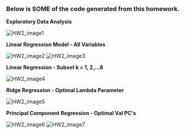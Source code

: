 ### Below is SOME of the code generated from this homework.

**Exploratory Data Analysis**

![HW2_image1](https://user-images.githubusercontent.com/79668025/153069335-5d556c7c-0904-44aa-92db-339145de107b.png)

**Linear Regression Model - All Variables**

![HW2_image2](https://user-images.githubusercontent.com/79668025/153069351-a971a24c-497d-4e46-b75f-a1e66c1e1d60.png)
![HW2_image3](https://user-images.githubusercontent.com/79668025/153069359-5a982aed-1580-4319-a80b-ee474cc3da1f.png)

**Linear Regression - Subset k = 1, 2,...8**

![HW2_image4](https://user-images.githubusercontent.com/79668025/153069632-cdefca3e-e212-4680-8aeb-8f1e26e8fcbb.png)

**Ridge Regression - Optimal Lambda Parameter**

![HW2_image5](https://user-images.githubusercontent.com/79668025/153069793-5c02670e-caa6-4fe5-9c9a-2e427ae3933b.png)

**Principal Component Regression - Optimal Val PC's**

![HW2_image6](https://user-images.githubusercontent.com/79668025/153070033-a5a3563d-42a1-4bd9-9474-750b907b1774.png)
![HW2_image7](https://user-images.githubusercontent.com/79668025/153070043-4412d03a-5602-41bd-9a20-1abb6690e00d.png)
